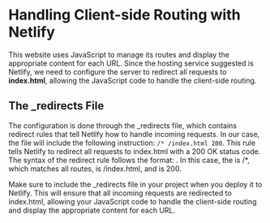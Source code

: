 # Handling Client-side Routing with Netlify

This website uses JavaScript to manage its routes and display the appropriate content for each URL. Since the hosting service suggested is Netlify, we need to configure the server to redirect all requests to __index.html__, allowing the JavaScript code to handle the client-side routing.

## The _redirects File

The configuration is done through the _redirects file, which contains redirect rules that tell Netlify how to handle incoming requests. In our case, the file will include the following instruction: ```/* /index.html 200```. This rule tells Netlify to redirect all requests to index.html with a 200 OK status code. The syntax of the redirect rule follows the format: <from> <to> <status code>. In this case, the <from> is /*, which matches all routes, <to> is /index.html, and <status code> is 200.

Make sure to include the _redirects file in your project when you deploy it to Netlify. This will ensure that all incoming requests are redirected to index.html, allowing your JavaScript code to handle the client-side routing and display the appropriate content for each URL.